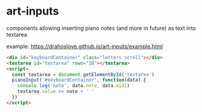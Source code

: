 # art-inputs
components allowing inserting piano notes (and more in future) as text into textarea

example: https://drahoslove.github.io/art-inputs/example.html


```html
<div id="keyboardContainer" class="letters scroll"></div>
<textarea id="textarea" rows="10"></textarea>
<script>
  const textarea = document.getElementById('textarea')
  pianoInput('#keyboardContainer', function(data) {
    console.log('note', data.note, data.midi)
    textarea.value += note + ' '
  })
</script>
```
